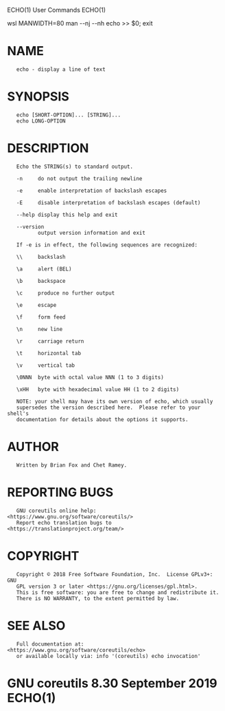 ECHO(1)                          User Commands                         ECHO(1)

   wsl MANWIDTH=80 man --nj --nh echo >> $0; exit

# NAME

       echo - display a line of text

# SYNOPSIS

       echo [SHORT-OPTION]... [STRING]...
       echo LONG-OPTION

# DESCRIPTION

       Echo the STRING(s) to standard output.

       -n     do not output the trailing newline

       -e     enable interpretation of backslash escapes

       -E     disable interpretation of backslash escapes (default)

       --help display this help and exit

       --version
              output version information and exit

       If -e is in effect, the following sequences are recognized:

       \\     backslash

       \a     alert (BEL)

       \b     backspace

       \c     produce no further output

       \e     escape

       \f     form feed

       \n     new line

       \r     carriage return

       \t     horizontal tab

       \v     vertical tab

       \0NNN  byte with octal value NNN (1 to 3 digits)

       \xHH   byte with hexadecimal value HH (1 to 2 digits)

       NOTE: your shell may have its own version of echo, which usually
       supersedes the version described here.  Please refer to your shell's
       documentation for details about the options it supports.

# AUTHOR

       Written by Brian Fox and Chet Ramey.

# REPORTING BUGS

       GNU coreutils online help: <https://www.gnu.org/software/coreutils/>
       Report echo translation bugs to <https://translationproject.org/team/>

# COPYRIGHT

       Copyright © 2018 Free Software Foundation, Inc.  License GPLv3+: GNU
       GPL version 3 or later <https://gnu.org/licenses/gpl.html>.
       This is free software: you are free to change and redistribute it.
       There is NO WARRANTY, to the extent permitted by law.

# SEE ALSO

       Full documentation at: <https://www.gnu.org/software/coreutils/echo>
       or available locally via: info '(coreutils) echo invocation'

# GNU coreutils 8.30              September 2019                         ECHO(1)
